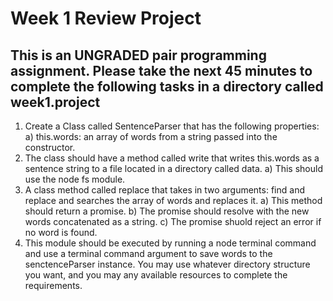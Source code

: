# Week 1 Review Project

## This is an UNGRADED pair programming assignment.  Please take the next 45 minutes to complete the following tasks in a directory called week1.project

1) Create a Class called SentenceParser that has the following properties:
  a) this.words: an array of words from a string passed into the constructor.
2) The class should have a method called write that writes this.words as a sentence string to a file located in a directory called data.
  a) This should use the node fs module.
3) A class method called replace that takes in two arguments: find and replace and searches the array of words and replaces it.
  a) This method should return a promise.
  b) The promise should resolve with the new words concatenated as a string.
  c) The promise shuold reject an error if no word is found.
4) This module should be executed by running a node terminal command and use a terminal command argument to save words to the senctenceParser instance.
You may use whatever directory structure you want, and you may any available resources to complete the requirements.

